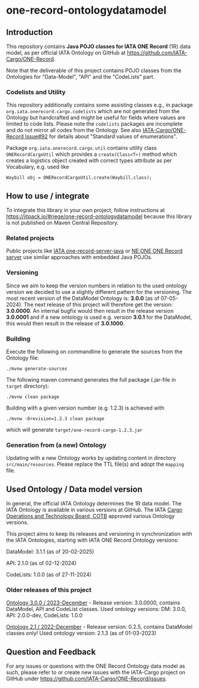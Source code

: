 # one-record-ontologydatamodel

## Introduction

This repository contains **Java POJO classes for IATA ONE Record** (1R) data model, as per
official IATA Ontology on GitHub at https://github.com/IATA-Cargo/ONE-Record.

Note that the deliverable of this project contains POJO classes from the
Ontologies for "Data-Model", "API" and the "CodeLists" part.

### Codelists and Utility
This repository additionally contains some assisting classes e.g.,
in package `org.iata.onerecord.cargo.codelists` which are not generated from the
Ontology but handcrafted and might be useful for fields where values are limited 
to code lists. 
Please note the `codelists` packages are incomplete and do not  mirror all 
codes from the Ontology.
See also [IATA-Cargo/ONE-Record Issue#92](https://github.com/IATA-Cargo/ONE-Record/issues/92) for details about
"Standard values of enumerations".

Package `org.iata.onerecord.cargo.util` contains utility 
class `ONERecordCargoUtil` which provides a `create(Class<T>)` method
which creates a logistics object created with correct types attribute
as per Vocabulary, e.g. used like

    Waybill obj = ONERecordCargoUtil.create(Waybill.class);


## How to use / integrate

To integrate this library in your own project, follow instructions at
https://jitpack.io/#riege/one-record-ontologydatamodel because this library 
is not published on Maven Central Repository. 

<!-- https://github.com/riege/one-record-converter used -->

### Related projects

Public projects like [IATA one-record-server-java](https://github.com/IATA-Cargo/one-record-server-java)
or [NE:ONE ONE Record server](https://git.openlogisticsfoundation.org/digital-air-cargo/ne-one)
use similar approaches with embedded Java POJOs.


### Versioning

Since we aim to keep the version numbers in relation to the used ontology version we decided to use a slightly different pattern for the versioning.
The most recent version of the DataModel Ontology is: **3.0.0** (as of 07-05-2024). The next release of this project will therefore get the version: **3.0.0000**. 
An internal bugfix would then result in the release version **3.0.0001** and if a new ontology is used e.g. version **3.0.1** for the DataModel, 
this would then result in the release of **3.0.1000**.

### Building

Execute the following on commandline to generate the sources from the Ontology file:

    ./mvnw generate-sources

The following maven command generates the full package (.jar-file in `target` directory):

    ./mvnw clean package

Building with a given version number (e.g. 1.2.3) is achieved with

    ./mvnw -Drevision=1.2.3 clean package

which will generate `target/one-record-cargo-1.2.3.jar`

### Generation from (a new) Ontology

Updating with a new Ontology works by updating content in directory `src/main/resources`. Please replace the TTL file(s) and adopt the `mapping` file.

## Used Ontology / Data model version

In general, the official IATA Ontology determines the 1R data model.  The IATA Ontology is available in various versions at GitHub.
The IATA [Cargo Operations and Technology Board, COTB](https://www.iata.org/en/programs/workgroups/cotb)
approved various Ontology versions.

This project aims to keep its releases and versioning in synchronization with the IATA Ontologies, starting with IATA ONE Record Ontology versions:

DataModel: 3.1.1 (as of 20-02-2025)

API: 2.1.0 (as of 02-12-2024)

CodeLists: 1.0.0 (as of 27-11-2024)

### Older releases of this project

[Ontology 3.0.0 / 2023-December](https://github.com/IATA-Cargo/ONE-Record/tree/master/2023-12-standard) - Release version: 3.0.0000, contains DataModel, API and CodeList classes. Used ontology versions: DM: 3.0.0, API: 2.0.0-dev, CodeLists: 1.0.0

[Ontology 2.1 / 2022-December](https://github.com/IATA-Cargo/ONE-Record/tree/master/2022-12-standard) - Release version: 0.2.5, contains DataModel classes only! Used ontology version: 2.1.3 (as of 01-03-2023)

## Question and Feedback

For any issues or questions with the ONE Record Ontology data model as such,
please refer to or create new issues with the IATA-Cargo project on GitHub under
https://github.com/IATA-Cargo/ONE-Record/issues.


